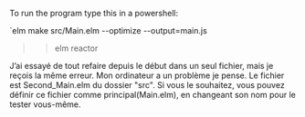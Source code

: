 To run the program type this in a powershell:


`elm make src/Main.elm --optimize --output=main.js
>> elm reactor


J’ai essayé de tout refaire depuis le début dans un seul fichier, mais je reçois la même erreur. Mon ordinateur a un problème je pense. Le fichier est Second_Main.elm du dossier "src". Si vous le souhaitez, vous pouvez définir ce fichier comme principal(Main.elm), en changeant son nom pour le tester vous-même.
